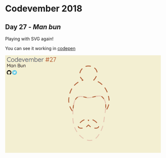 # Codevember 2018

## Day 27 - *Man bun*

Playing with SVG again!

You can see it working in [codepen](https://codepen.io/RominaMartin/full/JeezeR/)


![](manbun.gif)